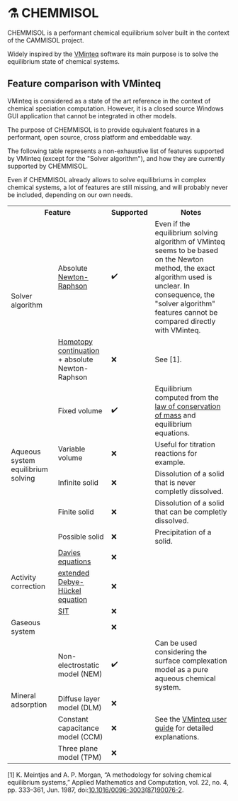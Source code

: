 # ⚗️ CHEMMISOL

CHEMMISOL is a performant chemical equilibrium solver built in the context of the CAMMISOL project.

Widely inspired by the [VMinteq](https://vminteq.com/) software its main purpose is to solve the equilibrium state of chemical systems.

## Feature comparison with VMinteq

VMinteq is considered as a state of the art reference in the context of chemical speciation computation. However, it is a closed source Windows GUI application that cannot be integrated in other models.

The purpose of CHEMMISOL is to provide equivalent features in a performant, open source, cross platform and embeddable way.

The following table represents a non-exhaustive list of features supported by VMinteq (except for the "Solver algorithm"), and how they are currently supported by CHEMMISOL.

Even if CHEMMISOL already allows to solve equilibriums in complex chemical systems, a lot of features are still missing, and will probably never be included, depending on our own needs.

<table>
  <tr><th colspan="2"> Feature</th><th>Supported</th><th>Notes</th></tr>
  <tr><td rowspan="2"> Solver algorithm </td><td> Absolute <a href=https://en.wikipedia.org/wiki/Newton%27s_method>Newton-Raphson</a> </td><td> ✔️  </td><td> Even if the equilibrium solving algorithm of VMinteq seems to be based on the Newton method, the exact algorithm used is unclear. In consequence, the "solver algorithm" features cannot be compared directly with VMinteq. </td></tr>
  <tr>                                       <td> <a href=https://en.wikipedia.org/wiki/Numerical_algebraic_geometry>Homotopy continuation</a> + absolute Newton-Raphson </td><td> ❌  </td><td> See [1]. </td></tr>
  <tr><td rowspan="5"> Aqueous system equilibrium solving</td><td>Fixed volume   </td><td> ✔️  </td><td>Equilibrium computed from the <a href=https://en.wikipedia.org/wiki/Conservation_of_mass>law of conservation of mass</a> and equilibrium equations.</td></tr>
  <tr>                                                        <td>Variable volume</td><td> ❌ </td><td> Useful for titration reactions for example. </td></tr>
  <tr>                                                        <td>Infinite solid</td><td> ❌ </td><td> Dissolution of a solid that is never completly dissolved. </td></tr>
  <tr>                                                        <td>Finite solid</td><td> ❌ </td><td> Dissolution of a solid that can be completly dissolved. </td></tr>
  <tr>                                                        <td>Possible solid</td><td> ❌ </td><td> Precipitation of a solid. </td></tr>
  <tr><td rowspan="3"> Activity correction </td><td><a href=https://en.wikipedia.org/wiki/Davies_equation>Davies equations<a></td><td>❌</td><td></td></tr>
  <tr>                                     <td><a href=https://en.wikipedia.org/wiki/Debye%E2%80%93H%C3%BCckel_equation>extended Debye-Hückel equation<a></td><td>❌</td><td></td></tr>
  <tr>                                     <td><a href=https://en.wikipedia.org/wiki/Specific_ion_interaction_theory>SIT<a></td><td>❌</td><td></td></tr>
  <tr><td>Gaseous system</td><td></td><td>❌</td><td></td></tr>
  <tr><td rowspan="4">Mineral adsorption</td><td>Non-electrostatic model (NEM)</td><td>✔️</td><td> Can be used considering the surface complexation model as a pure aqueous chemical system. </td></tr>
  <tr>                                       <td>Diffuse layer model (DLM)</td><td>❌</td><td rowspan="3">See the <a href=https://bit.ly/41NBKEY>VMinteq user guide</a> for detailed explanations.</td></tr>
  <tr>                                       <td>Constant capacitance model (CCM)</td><td>❌</td></tr>
  <tr>                                       <td>Three plane model (TPM)</td><td>❌</td></tr>
</table>

[1] K. Meintjes and A. P. Morgan, “A methodology for solving chemical equilibrium systems,” Applied Mathematics and Computation, vol. 22, no. 4, pp. 333–361, Jun. 1987, doi:[10.1016/0096-3003(87)90076-2](https://doi.org/10.1016/0096-3003(87)90076-2).

